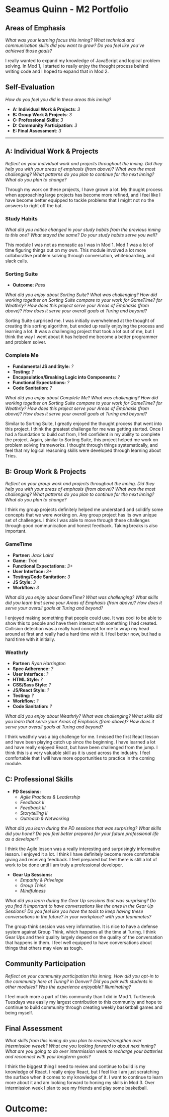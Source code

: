 # Seamus Quinn - M2 Portfolio

## Areas of Emphasis

_What was your learning focus this inning? What technical and communication skills did you want to grow? Do you feel like you've achieved those goals?_

I really wanted to expand my knowledge of JavaScript and logical problem solving.  In Mod 1, I started to really enjoy the thought process behind writing code and I hoped to expand that in Mod 2.

## Self-Evaluation
_How do you feel you did in these areas this inning?_

* **A: Individual Work & Projects**: _3_
* **B: Group Work & Projects**: _3_
* **C: Professional Skills**: _3_
* **D: Community Participation**: _3_
* **E: Final Assessment**: _3_

-----------------------

## A: Individual Work & Projects

_Reflect on your individual work and projects throughout the inning. Did they help you with your areas of emphasis (from above)? What was the most challenging? What patterns do you plan to continue for the next inning? What do you plan to change?_

Through my work on these projects, I have grown a lot.  My thought process when approaching large projects has become more refined, and I feel like I have become better equipped to tackle problems that I might not no the answers to right off the bat.

### Study Habits

_What did you notice changed in your study habits from the previous inning to this one? What stayed the same? Do your study habits serve you well?_

This module I was not as monastic as I was in Mod 1.  Mod 1 was a lot of time figuring things out on my own.  This module involved a lot more collaborative problem solving through conversation, whiteboarding, and slack calls.

### Sorting Suite
* **Outcome:** _Pass_

_What did you enjoy about Sorting Suite? What was challenging? How did working together on Sorting Suite compare to your work for GameTime? for Weathrly? How does this project serve your Areas of Emphasis (from above)? How does it serve your overall goals at Turing and beyond?_

Sorting Suite surprised me.  I was initially overwhelmed at the thought of creating this sorting algorithm, but ended up really enjoying the process and learning a lot. It was a challenging project that took a lot out of me, but I think the way I went about it has helped me become a better programmer and problem solver.

### Complete Me
* **Fundamental JS and Style:** _?_
* **Testing:** _?_
* **Encapsulation/Breaking Logic into Components:** _?_
* **Functional Expectations:** _?_
* **Code Sanitation:** _?_

_What did you enjoy about Complete Me? What was challenging? How did working together on Sorting Suite compare to your work for GameTime? for Weathrly? How does this project serve your Areas of Emphasis (from above)? How does it serve your overall goals at Turing and beyond?_

Similar to Sorting Suite, I greatly enjoyed the thought process that went into this project.  I think the greatest challenge for me was getting started.  Once I had a foundation to build out from, I fetl confident in my ability to complete the project.  Again, similar to Sorting Suite, this project helped me work on problem solving frameworks.  I thought through things systematically, and feel that my logical reasoning skills were developed through learning about Tries.

## B: Group Work & Projects

_Reflect on your group work and projects throughout the inning. Did they help you with your areas of emphasis (from above)? What was the most challenging? What patterns do you plan to continue for the next inning? What do you plan to change?_

I think my group projects definitely helped me understand and solidify some concepts that we were working on.  Any group project has its own unique set of challenges.  I think I was able to move through these challenges through good communication and honest feedback.  Taking breaks is also important.

### GameTime
* **Partner:** _Jack Laird_
* **Game:** _Tron_
* **Functional Expectations:** _3+_
* **User Interface:** _3+_
* **Testing/Code Sanitation:** _3_
* **JS Style:** _3_
* **Workflow:** _3_

_What did you enjoy about GameTime? What was challenging? What skills did you learn that serve your Areas of Emphasis (from above)? How does it serve your overall goals at Turing and beyond?_

I enjoyed making something that people could use.  It was cool to be able to show this to people and have them interact with something I had created.  Collision detection was a really hard concept for me to wrap my head around at first and really had a hard time with it.  I feel better now, but had a hard time with it initially.

### Weathrly
* **Partner:** _Ryan Harrington_
* **Spec Adherence:** _?_
* **User Interface:** _?_
* **HTML Style:** _?_
* **CSS/Sass Style:** _?_
* **JS/React Style:** _?_
* **Testing:** _?_
* **Workflow:** _?_
* **Code Sanitation:** _?_

_What did you enjoy about Weathrly? What was challenging? What skills did you learn that serve your Areas of Emphasis (from above)? How does it serve your overall goals at Turing and beyond?_

I think weathrly was a big challenge for me.  I missed the first React lesson and have been playing catch up since the beginning.  I have learned a lot and have really enjoyed React, but have been challenged from the jump.  I think this is a very valuable skill as it is used across the industry.  I feel comfortable that I will have more opportunities to practice in the coming module.

## C: Professional Skills

* **PD Sessions:**
  * _Agile Practices & Leadership_
  * _Feedback II_
  * _Feedback III_
  * _Storytelling II_
  * _Outreach & Networking_

_What did you learn during the PD sessions that was surprising? What skills did you hone? Do you feel better prepared for your future professional life as a developer?_

I think the Agile lesson was a really interesting and surprisingly informative lesson.  I enjoyed it a lot.  I think I have definitely become more comfortable giving and receivng feedback.  I feel prepared but feel there is still a lot of work to be done until I am truly a professional developer.

* **Gear Up Sessions:**
  * _Empathy & Privelege_
  * _Group Think_
  * _Mindfulness_

_What did you learn during the Gear Up sessions that was surprising? Do you find it important to have conversations like the ones in the Gear Up Sessions? Do you feel like you have the tools to keep having these conversations in the future? in your workplace? with your teammates?_

The group think session was very informative.  It is nice to have a defense system against Group Think, which happens all the time at Turing.  I think Gear Ups and their quality largely depend on the quality of the conversation that happens in them.  I feel well equipped to have conversations about things that others may view as tough.

## Community Participation

_Reflect on your community participation this inning. How did you opt-in to the community here at Turing? in Denver? Did you pair with students in other modules? Was the experience enjoyable? Illuminating?_

I feel much more a part of this community than I did in Mod 1.  Turtleneck Tuesdays was easily my largest contribution to this community and hope to continue to build community through creating weekly basketball games and being myself.

## Final Assessment

_What skills from this inning do you plan to review/strengthen over intermission weeek? What are you looking forward to about next inning? What are you going to do over intermission week to recharge your batteries and reconnect with your longterm goals?_

I think the biggest thing I need to review and continue to build is my knowledge of React.  I really enjoy React, but I feel like I am just scratching the surface when it comes to my knowledge of it.  I want to continue to learn more about it and am looking forward to honing my skills in Mod 3.  Over intermission week I plan to see my friends and play some basketball.

# Outcome:
